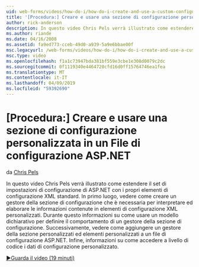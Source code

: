 ```yaml
---
uid: web-forms/videos/how-do-i/how-do-i-create-and-use-a-custom-configuration-section-in-an-aspnet-configuration-file
title: '[Procedura:] Creare e usare una sezione di configurazione personalizzata in un File di configurazione ASP.NET | Microsoft Docs'
author: rick-anderson
description: In questo video Chris Pels verrà illustrato come estendere il set di impostazioni di configurazione di ASP.NET con i propri elementi di configurazione XML standard. In primo luogo, vedere come...
ms.author: riande
ms.date: 04/16/2008
ms.assetid: fa9ed773-cceb-49d0-a939-5a9e6bbae00f
msc.legacyurl: /web-forms/videos/how-do-i/how-do-i-create-and-use-a-custom-configuration-section-in-an-aspnet-configuration-file
msc.type: video
ms.openlocfilehash: f1a1c73947bda381bf559e3cbe1e308d0079c2dc
ms.sourcegitcommit: 0f1119340e4464720cfd16d0ff15764746ea1fea
ms.translationtype: MT
ms.contentlocale: it-IT
ms.lasthandoff: 04/09/2019
ms.locfileid: "59392690"
---
```

# <a name="how-do-i-create-and-use-a-custom-configuration-section-in-an-aspnet-configuration-file"></a>[Procedura:] Creare e usare una sezione di configurazione personalizzata in un File di configurazione ASP.NET

da [Chris Pels](https://twitter.com/chrispels)

In questo video Chris Pels verrà illustrato come estendere il set di impostazioni di configurazione di ASP.NET con i propri elementi di configurazione XML standard. In primo luogo, vedere come creare un gestore della sezione di configurazione che è necessaria per interpretare ed elaborare le informazioni contenute in elementi di configurazione XML personalizzati. Durante questo informazioni su come usare un modello dichiarativo per definire il comportamento di un gestore della sezione di configurazione. Successivamente, vedere come aggiungere un gestore della sezione personalizzati ed elementi personalizzati a un file di configurazione ASP.NET. Infine, informazioni su come accedere a livello di codice i dati di configurazione personalizzato.

[&#9654;Guarda il video (19 minuti)](https://channel9.msdn.com/Blogs/ASP-NET-Site-Videos/how-do-i-create-and-use-a-custom-configuration-section-in-an-aspnet-configuration-file)
